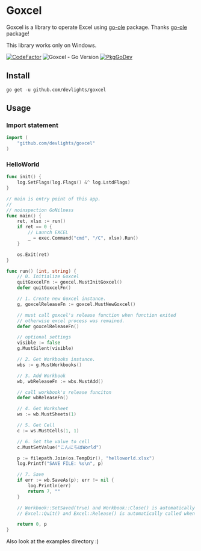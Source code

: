 # Goxcel

Goxcel is a library to operate Excel using [go-ole](https://github.com/go-ole/go-ole) package. Thanks [go-ole](https://github.com/go-ole/go-ole) package! 

This library works only on Windows.

[![CodeFactor](https://www.codefactor.io/repository/github/devlights/goxcel/badge)](https://www.codefactor.io/repository/github/devlights/goxcel)
![Goxcel - Go Version](https://img.shields.io/badge/go-1.17-blue.svg)
[![PkgGoDev](https://pkg.go.dev/badge/github.com/devlights/goxcel)](https://pkg.go.dev/github.com/devlights/goxcel)

## Install

```shell script
go get -u github.com/devlights/goxcel
```

## Usage

### Import statement

```go
import (
    "github.com/devlights/goxcel"
)
```

### HelloWorld

```go
func init() {
	log.SetFlags(log.Flags() &^ log.LstdFlags)
}

// main is entry point of this app.
//
// noinspection GoNilness
func main() {
	ret, xlsx := run()
	if ret == 0 {
		// Launch EXCEL
		_ = exec.Command("cmd", "/C", xlsx).Run()
	}

	os.Exit(ret)
}

func run() (int, string) {
	// 0. Initialize Goxcel
	quitGoxcelFn := goxcel.MustInitGoxcel()
	defer quitGoxcelFn()

	// 1. Create new Goxcel instance.
	g, goxcelReleaseFn := goxcel.MustNewGoxcel()

	// must call goxcel's release function when function exited
	// otherwise excel process was remained.
	defer goxcelReleaseFn()

	// optional settings
	visible := false
	g.MustSilent(visible)

	// 2. Get Workbooks instance.
	wbs := g.MustWorkbooks()

	// 3. Add Workbook
	wb, wbReleaseFn := wbs.MustAdd()

	// call workbook's release funciton
	defer wbReleaseFn()

	// 4. Get Worksheet
	ws := wb.MustSheets(1)

	// 5. Get Cell
	c := ws.MustCells(1, 1)

	// 6. Set the value to cell
	c.MustSetValue("こんにちはWorld")

	p := filepath.Join(os.TempDir(), "helloworld.xlsx")
	log.Printf("SAVE FILE: %s\n", p)

	// 7. Save
	if err := wb.SaveAs(p); err != nil {
		log.Println(err)
		return 7, ""
	}

	// Workbook::SetSaved(true) and Workbook::Close() is automatically called when `defer wbReleaseFn()`.
	// Excel::Quit() and Excel::Release() is automatically called when `defer goxcelReleaseFn()`.

	return 0, p
}
```

Also look at the examples directory :)

